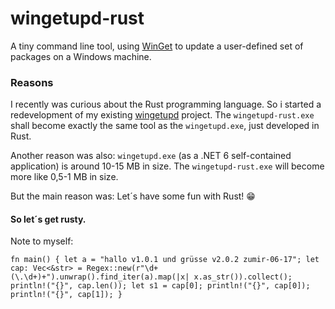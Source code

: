 # wingetupd-rust
A tiny command line tool, using [WinGet](https://docs.microsoft.com/en-us/windows/package-manager/winget) to update a user-defined set of packages on a Windows machine.

### Reasons
I recently was curious about the Rust programming language. So i started a redevelopment of my existing [wingetupd](https://github.com/MBODM/wingetupd) project. The `wingetupd-rust.exe` shall become exactly the same tool as the `wingetupd.exe`, just developed in Rust.

Another reason was also: `wingetupd.exe` (as a .NET 6 self-contained application) is around 10-15 MB in size. The `wingetupd-rust.exe` will become more like 0,5-1 MB in size.

But the main reason was: Let´s have some fun with Rust! 😁

#### So let´s get rusty.



Note to myself:

`fn main() {
    let a = "hallo v1.0.1 und grüsse v2.0.2 zumir-06-17";
    let cap: Vec<&str> = Regex::new(r"\d+(\.\d+)+").unwrap().find_iter(a).map(|x| x.as_str()).collect();
    println!("{}", cap.len());
    let s1 = cap[0];
    println!("{}", cap[0]);
    println!("{}", cap[1]);
}`

